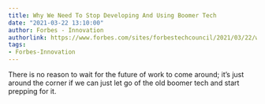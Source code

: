 ```yaml
---
title: Why We Need To Stop Developing And Using Boomer Tech
date: "2021-03-22 13:10:00"
author: Forbes - Innovation
authorlink: https://www.forbes.com/sites/forbestechcouncil/2021/03/22/why-we-need-to-stop-developing-and-using-boomer-tech/
tags:
- Forbes-Innovation
---
```

There is no reason to wait for the future of work to come around; it’s just around the corner if we can just let go of the old boomer tech and start prepping for it.